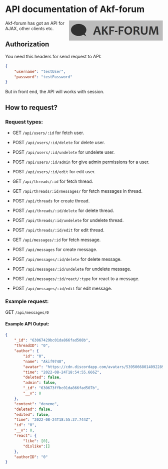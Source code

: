 # API documentation of Akf-forum
<img src="https://raw.githubusercontent.com/Akif9748/akf-forum/main/public/images/logo.jpg" align="right" width="300px" />

Akf-forum has got an API for AJAX, other clients etc. 

## Authorization
You need this headers for send request to API:
```json
{
    "username": "testUser", 
    "password": "testPassword"
}
```
But in front end, the API will works with session.

## How to request?

### Request types:
- GET `/api/users/:id` for fetch user.
- POST `/api/users/:id/delete` for delete user.
- POST `/api/users/:id/undelete` for undelete user.
- POST `/api/users/:id/admin` for give admin permissions for a user.
- POST `/api/users/:id/edit` for edit user.

- GET `/api/threads/:id` for fetch thread.
- GET `/api/threads/:id/messages/` for fetch messages in thread.
- POST `/api/threads` for create thread.
- POST `/api/threads/:id/delete` for delete thread.
- POST `/api/threads/:id/undelete` for undelete thread.
- POST `/api/threads/:id/edit` for edit thread.

- GET `/api/messages/:id` for fetch message.
- POST `/api/messages` for create message.
- POST `/api/messages/:id/delete` for delete message.
- POST `/api/messages/:id/undelete` for undelete message.
- POST `/api/messages/:id/react/:type` for react to a message.
- POST `/api/messages/:id/edit` for edit message.

### Example request:
GET ```/api/messages/0```

#### Example API Output:
```json
{
    "_id": "63067429bc01da866fad508b",
    "threadID": "0",
    "author": {
        "id": "0",
        "name": "Akif9748",
        "avatar": "https://cdn.discordapp.com/avatars/539506680140922890/abd74d10aac094fc8a5ad5c86f29fdb9.png?size=1024",
        "time": "2022-08-24T18:54:55.666Z",
        "deleted": false,
        "admin": false,
        "_id": "630673ffbc01da866fad507b",
        "__v": 0
    },
    "content": "deneme",
    "deleted": false,
    "edited": false,
    "time": "2022-08-24T18:55:37.744Z",
    "id": "0",
    "__v": 0,
    "react": {
        "like": [0],
        "dislike":[]
    },
    "authorID": "0"
}
```